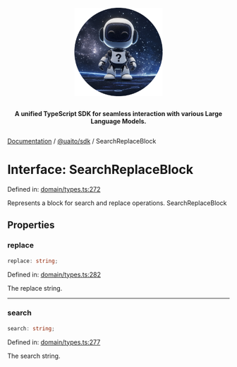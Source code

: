 <div style="display:flex; flex-direction:column; align-items:center;">
<p align="center">
  <img src="../UAITO.png" alt="UAITO Logo" width="200"/>
</p>

<p align="center">
  <strong>A unified TypeScript SDK for seamless interaction with various Large Language Models.</strong>
</p>
</div>

[Documentation](README.md) / [@uaito/sdk](@uaito.sdk.md) / SearchReplaceBlock

# Interface: SearchReplaceBlock

Defined in: [domain/types.ts:272](https://github.com/elribonazo/uaito/blob/eff2fa84665b7b5951a821a9e4de2f23c3c0bbde/packages/sdk/src/domain/types.ts#L272)

Represents a block for search and replace operations.
 SearchReplaceBlock

## Properties

### replace

```ts
replace: string;
```

Defined in: [domain/types.ts:282](https://github.com/elribonazo/uaito/blob/eff2fa84665b7b5951a821a9e4de2f23c3c0bbde/packages/sdk/src/domain/types.ts#L282)

The replace string.

***

### search

```ts
search: string;
```

Defined in: [domain/types.ts:277](https://github.com/elribonazo/uaito/blob/eff2fa84665b7b5951a821a9e4de2f23c3c0bbde/packages/sdk/src/domain/types.ts#L277)

The search string.
